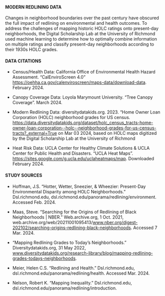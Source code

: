 #### MODERN REDLINING DATA

Changes in neighborhood boundaries over the past century have obscured the full impact of redlining on environmental and health outcomes. To address the challenges of mapping historic HOLC ratings onto present-day neighborhoods, the Digital Scholarship Lab at the University of Richmond used machine learning to determine how to optimally combine information on multiple ratings and classify present-day neighborhoods according to their 1930s HOLC grades.

#### DATA CITATIONS

-   Census/Health Data: California Office of Environmental Health Hazard Assessment. “CalEnviroScreen 4.0” <https://oehha.ca.gov/calenviroscreen/maps-data/download-data>. February 2024.

-   Canopy Coverage Data: Loyola Marymount University. “Tree Canopy Coverage”. March 2024.

-   Modern Redlining Data: diversitydatakids.org. 2023. “Home Owner Loan Corporation (HOLC) neighborhood grades for US census. <https://data.diversitydatakids.org/dataset/holc_census_tracts-home-owner-loan-corporation--holc--neighborhood-grades-for-us-census-tracts?_external=True> on Mar 03 2024, based on HOLC maps digitized by the Digital Scholarship Lab at the University of Richmond

-   Heat Risk Data: UCLA Center for Healthy Climate Solutions & UCLA Center for Public Health and Disasters. “UCLA Heat Maps”. <https://sites.google.com/g.ucla.edu/uclaheatmaps/map>. Downloaded February 2024.

#### STUDY SOURCES 

-   Hoffman, J.S. “Hotter, Wetter, Sneezier, & Wheezier: Present-Day Environmental Disparity among HOLC Neighborhoods.” Dsl.richmond.edu, dsl.richmond.edu/panorama/redlining/environment. Accessed Feb. 2024.

-   Maas, Steve. “Searching for the Origins of Redlining of Black Neighborhoods \| NBER.” Web.archive.org, 1 Oct. 2021, web.archive.org/web/20211001095413/www.nber.org/digest-202102/searching-origins-redlining-black-neighborhoods. Accessed 7 Mar. 2024.

-   “Mapping Redlining Grades to Today’s Neighborhoods.” Diversitydatakids.org, 31 May 2022, www.diversitydatakids.org/research-library/blog/mapping-redlining-grades-todays-neighborhoods.

-   Meier, Helen C.S. “Redlining and Health.” Dsl.richmond.edu, dsl.richmond.edu/panorama/redlining/health. Accessed Mar. 2024.

-   Nelson, Robert K. “Mapping Inequality.” Dsl.richmond.edu, dsl.richmond.edu/panorama/redlining/introduction.
